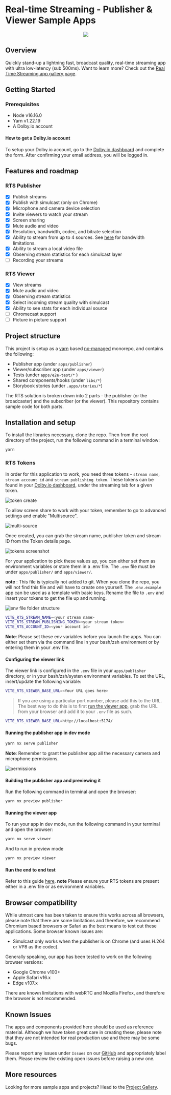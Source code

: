# Real-time Streaming - Publisher & Viewer Sample Apps

<p align="center">
<img src="docs/img//banner.jpeg" />
</p>

## Overview

Quickly stand-up a lightning fast, broadcast quality, real-time streaming app with ultra low-latency (sub 500ms).
Want to learn more? Check out the [Real Time Streaming app gallery page](https://docs.dolby.io/streaming-apis/docs/real-time-streaming-publisher-viewer-sample-apps).

## Getting Started

### Prerequisites

- Node v16.16.0
- Yarn v1.22.19
- A Dolby.io account

#### How to get a Dolby.io account

To setup your Dolby.io account, go to the [Dolby.io dashboard](https://dashboard.dolby.io/signup/) and complete the form. After confirming your email address, you will be logged in.

## Features and roadmap

### RTS Publisher

- [x] Publish streams
- [x] Publish with simulcast (only on Chrome)
- [x] Microphone and camera device selection
- [x] Invite viewers to watch your stream
- [x] Screen sharing
- [x] Mute audio and video
- [x] Resolution, bandwidth, codec, and bitrate selection
- [x] Ability to stream from up to 4 sources. See [here](https://docs.dolby.io/streaming-apis/docs/create-multi-view-web-app) for bandwidth limitations.
- [x] Ability to stream a local video file
- [x] Observing stream statistics for each simulcast layer
- [ ] Recording your streams

### RTS Viewer

- [x] View streams
- [x] Mute audio and video
- [x] Observing stream statistics
- [x] Select incoming stream quality with simulcast
- [x] Ability to see stats for each individual source
- [ ] Chromecast support
- [ ] Picture in picture support

## Project structure

This project is setup as a [yarn](https://yarnpkg.com/) based [nx-managed](https://nx.dev/) monorepo, and contains the following:

- Publisher app (under `apps/publisher`)
- Viewer/subscriber app (under `apps/viewer`)
- Tests (under `apps/e2e-test/*` )
- Shared components/hooks (under `libs/*`)
- Storybook stories (under `.apps/stories/*`)

The RTS solution is broken down into 2 parts - the publisher (or the broadcaster) and the subscriber (or the viewer). This repository contains sample code for both parts.

## Installation and setup

To install the libraries necessary, clone the repo. Then from the root directory of the project, run the following command in a terminal window:

```bash
yarn
```

### RTS Tokens

In order for this application to work, you need three tokens - `stream name`, `stream account id` and `stream publishing token`. These tokens can be found in your [Dolby.io dashboard](https://streaming.dolby.io/#/tokens), under the streaming tab for a given token.

![token create](docs/img/setup_create_new.png)

To allow screen share to work with your token, remember to go to advanced settings and enable "Multisource".

![multi-source](docs/img/token_multi_source.png)

Once created, you can grab the stream name, publisher token and stream ID from the Token details page.

![tokens screenshot](docs/img/tokens.png)

For your application to pick these values up, you can either set them as environment variables or store them in a .env file. The `.env` file must be under `apps/publisher/` and `apps/viewer/`.

**note** : This file is typically not added to git. When you clone the repo, you will not find this file and will have to create one yourself. The `.env.example` app can be used as a template with basic keys. Rename the file to `.env` and insert your tokens to get the file up and running.

![env file folder structure](docs/img/env.png)

```bash
VITE_RTS_STREAM_NAME=<your stream name>
VITE_RTS_STREAM_PUBLISHING_TOKEN=<your stream token>
VITE_RTS_ACCOUNT_ID=<your account id>
```

**Note**: Please set these env variables before you launch the apps. You can either set them via the command line in your bash/zsh environment or by entering them in your .env file.

#### Configuring the viewer link

The viewer link is configured in the `.env` file in your `apps/publisher` directory, or in your bash/zsh/systen environment variables. To set the URL, insert/update the following variable:

```bash
VITE_RTS_VIEWER_BASE_URL=<Your URL goes here>
```

> If you are using a particular port number, please add this to the URL. The best way to do this is to first [run the viewer app](#running-the-viewer-app), grab the URL from your browser and add it to your `.env` file as such.

```bash
VITE_RTS_VIEWER_BASE_URL=http://localhost:5174/
```

#### Running the publisher app in dev mode

```bash
yarn nx serve publisher
```

**Note**: Remember to grant the publisher app all the necessary camera and microphone permissions.

![permissions](docs/img/permissions.png)

#### Building the publisher app and previewing it

Run the following command in terminal and open the browser:

```bash
yarn nx preview publisher
```

#### Running the viewer app

To run your app in dev mode, run the following command in your terminal and open the browser:

```bash
yarn nx serve viewer
```

And to run in preview mode

```bash
yarn nx preview viewer
```

#### Run the end to end test

Refer to this guide [here](apps/e2e-test/README.md).
**note** Please ensure your RTS tokens are present either in a .env file or as environment variables.

## Browser compatibility

While utmost care has been taken to ensure this works across all browsers, please note that there are some limitations and therefore, we recommend Chromium based browsers or Safari as the best means to test out these applications. Some browser known issues are:

- Simulcast only works when the publisher is on Chrome (and uses H.264 or VP8 as the codec).

Generally speaking, our app has been tested to work on the following browser versions:

- Google Chrome v100+
- Apple Safari v16.x
- Edge v107.x

There are known limitations with webRTC and Mozilla Firefox, and therefore the browser is not recommended.

## Known Issues

The apps and components provided here should be used as reference material. Although we have taken great care in creating these, please note that they are not intended for real production use and there may be some bugs.

Please report any issues under `Issues` on our [GitHub](https://github.com/dolbyio-samples/stream-demo-react-millicast/issues) and appropriately label them. Please review the existing open issues before raising a new one.

## More resources

Looking for more sample apps and projects? Head to the [Project Gallery](https://docs.dolby.io/communications-apis/page/gallery).
